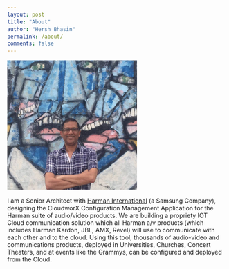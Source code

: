 ```yaml
---
layout: post
title: "About"
author: "Hersh Bhasin"
permalink: /about/
comments: false
---
```



<img src="/assets/hb.jpg" alt="drawing" height = "300" width="300"/>

I am a Senior Architect with [Harman International](https://www.harman.com/) (a Samsung Company), designing the CloudworX Configuration Management Application for the Harman suite of audio/video products. We are building a propriety IOT Cloud communication  solution which all Harman a/v products (which includes Harman Kardon, JBL, AMX, Revel) will use to communicate with each other and to the cloud. Using this tool, thousands of audio-video and communications products, deployed in Universities, Churches, Concert Theaters, and at events like the Grammys, can be configured and deployed from the Cloud.